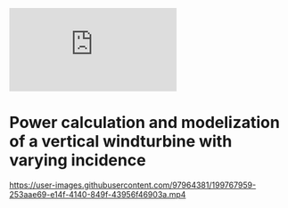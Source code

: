 [![GitHub license](https://badgen.net/github/license/Naereen/Strapdown.js)](https://github.com/Naereen/StrapDown.js/blob/master/LICENSE)
# Power calculation and modelization of a vertical windturbine with varying incidence

https://user-images.githubusercontent.com/97964381/199767959-253aae69-e14f-4140-849f-43956f46903a.mp4

